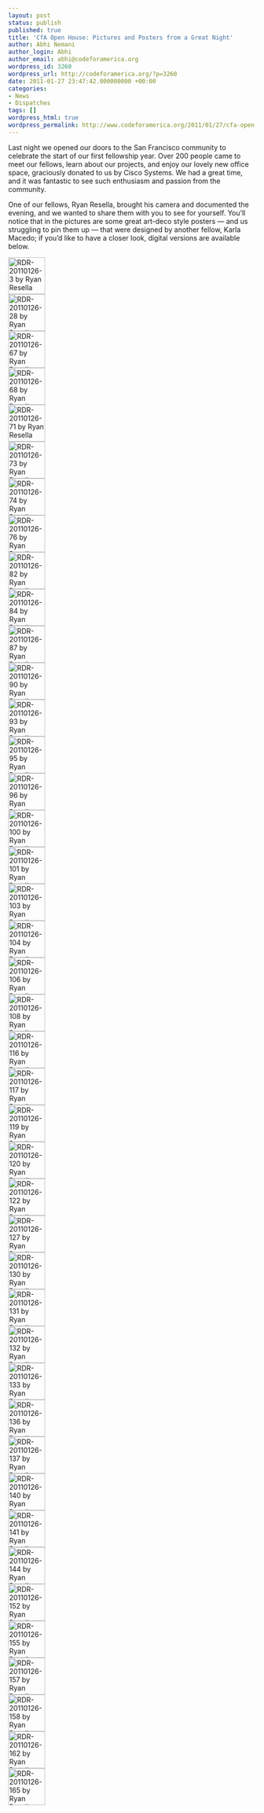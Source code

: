 ```yaml
---
layout: post
status: publish
published: true
title: 'CfA Open House: Pictures and Posters from a Great Night'
author: Abhi Nemani
author_login: Abhi
author_email: abhi@codeforamerica.org
wordpress_id: 3260
wordpress_url: http://codeforamerica.org/?p=3260
date: 2011-01-27 23:47:42.000000000 +00:00
categories:
- News
- Dispatches
tags: []
wordpress_html: true
wordpress_permalink: http://www.codeforamerica.org/2011/01/27/cfa-open-house/
---
```


<p>Last night we opened our doors to the San Francisco community to celebrate the start of our first fellowship year. Over 200 people came to meet our fellows, learn about our projects, and enjoy our lovely new office space, graciously donated to us by Cisco Systems. We had a great time, and it was fantastic to see such enthusiasm and passion from the community. </p>
<p>One of our fellows, Ryan Resella, brought his camera and documented the evening, and we wanted to share them with you to see for yourself. You’ll notice that in the pictures are some great art-deco style posters — and us struggling to pin them up — that were designed by another fellow, Karla Macedo; if you’d like to have a closer look, digital versions are available below. </p>
<div class="vsThumbs">
<div class="clearfix" id="setThumbs">
<div class="setThumbs-indv" id="setThumbs-indv5393238147_div"><span class="photo_container pc_s" id="photo_thumb5393238147"><a class="image_link" href="http://www.flickr.com/photos/lastminuteracer/5393238147/in/set-72157625793946535/" title="RDR-20110126-3 by Ryan Resella"><img alt="RDR-20110126-3 by Ryan Resella" border="0" class="pc_img" height="75" src="http://farm6.static.flickr.com/5098/5393238147_1fbbd486c8_s.jpg" width="75"/></a></span></div>
<div class="setThumbs-indv" id="setThumbs-indv5393837084_div"><span class="photo_container pc_s" id="photo_thumb5393837084"><a class="image_link" href="http://www.flickr.com/photos/lastminuteracer/5393837084/in/set-72157625793946535/" title="RDR-20110126-28 by Ryan Resella"><img alt="RDR-20110126-28 by Ryan Resella" border="0" class="pc_img" height="75" src="http://farm6.static.flickr.com/5176/5393837084_a9b8ef03df_s.jpg" width="75"/></a></span></div>
<div class="setThumbs-indv" id="setThumbs-indv5393846540_div"><span class="photo_container pc_s" id="photo_thumb5393846540"><a class="image_link" href="http://www.flickr.com/photos/lastminuteracer/5393846540/in/set-72157625793946535/" title="RDR-20110126-67 by Ryan Resella"><img alt="RDR-20110126-67 by Ryan Resella" border="0" class="pc_img" height="75" src="http://farm6.static.flickr.com/5297/5393846540_2b4d8c9969_s.jpg" width="75"/></a></span></div>
<div class="setThumbs-indv" id="setThumbs-indv5393847168_div"><span class="photo_container pc_s" id="photo_thumb5393847168"><a class="image_link" href="http://www.flickr.com/photos/lastminuteracer/5393847168/in/set-72157625793946535/" title="RDR-20110126-68 by Ryan Resella"><img alt="RDR-20110126-68 by Ryan Resella" border="0" class="pc_img" height="75" src="http://farm6.static.flickr.com/5131/5393847168_14c2278b9e_s.jpg" width="75"/></a></span></div>
<div class="setThumbs-indv" id="setThumbs-indv5393250195_div"><span class="photo_container pc_s" id="photo_thumb5393250195"><a class="image_link" href="http://www.flickr.com/photos/lastminuteracer/5393250195/in/set-72157625793946535/" title="RDR-20110126-71 by Ryan Resella"><img alt="RDR-20110126-71 by Ryan Resella" border="0" class="pc_img" height="75" src="http://farm6.static.flickr.com/5132/5393250195_e903cd0f3a_s.jpg" width="75"/></a></span></div>
<div class="setThumbs-indv" id="setThumbs-indv5393848096_div"><span class="photo_container pc_s" id="photo_thumb5393848096"><a class="image_link" href="http://www.flickr.com/photos/lastminuteracer/5393848096/in/set-72157625793946535/" title="RDR-20110126-73 by Ryan Resella"><img alt="RDR-20110126-73 by Ryan Resella" border="0" class="pc_img" height="75" src="http://farm6.static.flickr.com/5053/5393848096_609ffa9536_s.jpg" width="75"/></a></span></div>
<div class="setThumbs-indv" id="setThumbs-indv5393251015_div"><span class="photo_container pc_s" id="photo_thumb5393251015"><a class="image_link" href="http://www.flickr.com/photos/lastminuteracer/5393251015/in/set-72157625793946535/" title="RDR-20110126-74 by Ryan Resella"><img alt="RDR-20110126-74 by Ryan Resella" border="0" class="pc_img" height="75" src="http://farm6.static.flickr.com/5054/5393251015_0cc780143a_s.jpg" width="75"/></a></span></div>
<div class="setThumbs-indv" id="setThumbs-indv5393849024_div"><span class="photo_container pc_s" id="photo_thumb5393849024"><a class="image_link" href="http://www.flickr.com/photos/lastminuteracer/5393849024/in/set-72157625793946535/" title="RDR-20110126-76 by Ryan Resella"><img alt="RDR-20110126-76 by Ryan Resella" border="0" class="pc_img" height="75" src="http://farm6.static.flickr.com/5293/5393849024_4fee4602c4_s.jpg" width="75"/></a></span></div>
<div class="setThumbs-indv" id="setThumbs-indv5393849466_div"><span class="photo_container pc_s" id="photo_thumb5393849466"><a class="image_link" href="http://www.flickr.com/photos/lastminuteracer/5393849466/in/set-72157625793946535/" title="RDR-20110126-82 by Ryan Resella"><img alt="RDR-20110126-82 by Ryan Resella" border="0" class="pc_img" height="75" src="http://farm6.static.flickr.com/5212/5393849466_72795348bb_s.jpg" width="75"/></a></span></div>
<div class="setThumbs-indv" id="setThumbs-indv5393851126_div"><span class="photo_container pc_s" id="photo_thumb5393851126"><a class="image_link" href="http://www.flickr.com/photos/lastminuteracer/5393851126/in/set-72157625793946535/" title="RDR-20110126-84 by Ryan Resella"><img alt="RDR-20110126-84 by Ryan Resella" border="0" class="pc_img" height="75" src="http://farm6.static.flickr.com/5212/5393851126_4e0bcba247_s.jpg" width="75"/></a></span></div>
<div class="setThumbs-indv" id="setThumbs-indv5393253949_div"><span class="photo_container pc_s" id="photo_thumb5393253949"><a class="image_link" href="http://www.flickr.com/photos/lastminuteracer/5393253949/in/set-72157625793946535/" title="RDR-20110126-87 by Ryan Resella"><img alt="RDR-20110126-87 by Ryan Resella" border="0" class="pc_img" height="75" src="http://farm6.static.flickr.com/5059/5393253949_3d7059914d_s.jpg" width="75"/></a></span></div>
<div class="setThumbs-indv" id="setThumbs-indv5393176639_div"><span class="photo_container pc_s" id="photo_thumb5393176639"><a class="image_link" href="http://www.flickr.com/photos/lastminuteracer/5393176639/in/set-72157625919110886/" title="RDR-20110126-90 by Ryan Resella"><img alt="RDR-20110126-90 by Ryan Resella" border="0" class="pc_img" height="75" src="http://farm6.static.flickr.com/5251/5393176639_a1cb511578_s.jpg" width="75"/></a></span></div>
<div class="setThumbs-indv" id="setThumbs-indv5393775312_div"><span class="photo_container pc_s" id="photo_thumb5393775312"><a class="image_link" href="http://www.flickr.com/photos/lastminuteracer/5393775312/in/set-72157625919110886/" title="RDR-20110126-93 by Ryan Resella"><img alt="RDR-20110126-93 by Ryan Resella" border="0" class="pc_img" height="75" src="http://farm6.static.flickr.com/5017/5393775312_edc5f8590a_s.jpg" width="75"/></a></span></div>
<div class="setThumbs-indv" id="setThumbs-indv5393775918_div"><span class="photo_container pc_s" id="photo_thumb5393775918"><a class="image_link" href="http://www.flickr.com/photos/lastminuteracer/5393775918/in/set-72157625919110886/" title="RDR-20110126-95 by Ryan Resella"><img alt="RDR-20110126-95 by Ryan Resella" border="0" class="pc_img" height="75" src="http://farm6.static.flickr.com/5176/5393775918_4423b4d31d_s.jpg" width="75"/></a></span></div>
<div class="setThumbs-indv" id="setThumbs-indv5393776674_div"><span class="photo_container pc_s" id="photo_thumb5393776674"><a class="image_link" href="http://www.flickr.com/photos/lastminuteracer/5393776674/in/set-72157625919110886/" title="RDR-20110126-96 by Ryan Resella"><img alt="RDR-20110126-96 by Ryan Resella" border="0" class="pc_img" height="75" src="http://farm6.static.flickr.com/5179/5393776674_5bd0543a6d_s.jpg" width="75"/></a></span></div>
<div class="setThumbs-indv" id="setThumbs-indv5393777172_div"><span class="photo_container pc_s" id="photo_thumb5393777172"><a class="image_link" href="http://www.flickr.com/photos/lastminuteracer/5393777172/in/set-72157625919110886/" title="RDR-20110126-100 by Ryan Resella"><img alt="RDR-20110126-100 by Ryan Resella" border="0" class="pc_img" height="75" src="http://farm6.static.flickr.com/5134/5393777172_344a38ee0d_s.jpg" width="75"/></a></span></div>
<div class="setThumbs-indv" id="setThumbs-indv5393777740_div"><span class="photo_container pc_s" id="photo_thumb5393777740"><a class="image_link" href="http://www.flickr.com/photos/lastminuteracer/5393777740/in/set-72157625919110886/" title="RDR-20110126-101 by Ryan Resella"><img alt="RDR-20110126-101 by Ryan Resella" border="0" class="pc_img" height="75" src="http://farm6.static.flickr.com/5218/5393777740_ebb7acae14_s.jpg" width="75"/></a></span></div>
<div class="setThumbs-indv" id="setThumbs-indv5393778502_div"><span class="photo_container pc_s" id="photo_thumb5393778502"><a class="image_link" href="http://www.flickr.com/photos/lastminuteracer/5393778502/in/set-72157625919110886/" title="RDR-20110126-103 by Ryan Resella"><img alt="RDR-20110126-103 by Ryan Resella" border="0" class="pc_img" height="75" src="http://farm6.static.flickr.com/5060/5393778502_c095913f31_s.jpg" width="75"/></a></span></div>
<div class="setThumbs-indv" id="setThumbs-indv5393779148_div"><span class="photo_container pc_s" id="photo_thumb5393779148"><a class="image_link" href="http://www.flickr.com/photos/lastminuteracer/5393779148/in/set-72157625919110886/" title="RDR-20110126-104 by Ryan Resella"><img alt="RDR-20110126-104 by Ryan Resella" border="0" class="pc_img" height="75" src="http://farm6.static.flickr.com/5014/5393779148_633120b001_s.jpg" width="75"/></a></span></div>
<div class="setThumbs-indv" id="setThumbs-indv5393182229_div"><span class="photo_container pc_s" id="photo_thumb5393182229"><a class="image_link" href="http://www.flickr.com/photos/lastminuteracer/5393182229/in/set-72157625919110886/" title="RDR-20110126-106 by Ryan Resella"><img alt="RDR-20110126-106 by Ryan Resella" border="0" class="pc_img" height="75" src="http://farm6.static.flickr.com/5294/5393182229_49e8c81b9f_s.jpg" width="75"/></a></span></div>
<div class="setThumbs-indv" id="setThumbs-indv5393780562_div"><span class="photo_container pc_s" id="photo_thumb5393780562"><a class="image_link" href="http://www.flickr.com/photos/lastminuteracer/5393780562/in/set-72157625919110886/" title="RDR-20110126-108 by Ryan Resella"><img alt="RDR-20110126-108 by Ryan Resella" border="0" class="pc_img" height="75" src="http://farm6.static.flickr.com/5295/5393780562_0e3faa5fb1_s.jpg" width="75"/></a></span></div>
<div class="setThumbs-indv" id="setThumbs-indv5393781168_div"><span class="photo_container pc_s" id="photo_thumb5393781168"><a class="image_link" href="http://www.flickr.com/photos/lastminuteracer/5393781168/in/set-72157625919110886/" title="RDR-20110126-116 by Ryan Resella"><img alt="RDR-20110126-116 by Ryan Resella" border="0" class="pc_img" height="75" src="http://farm6.static.flickr.com/5253/5393781168_7ce4491053_s.jpg" width="75"/></a></span></div>
<div class="setThumbs-indv" id="setThumbs-indv5393781946_div"><span class="photo_container pc_s" id="photo_thumb5393781946"><a class="image_link" href="http://www.flickr.com/photos/lastminuteracer/5393781946/in/set-72157625919110886/" title="RDR-20110126-117 by Ryan Resella"><img alt="RDR-20110126-117 by Ryan Resella" border="0" class="pc_img" height="75" src="http://farm6.static.flickr.com/5294/5393781946_80428412db_s.jpg" width="75"/></a></span></div>
<div class="setThumbs-indv" id="setThumbs-indv5393184819_div"><span class="photo_container pc_s" id="photo_thumb5393184819"><a class="image_link" href="http://www.flickr.com/photos/lastminuteracer/5393184819/in/set-72157625919110886/" title="RDR-20110126-119 by Ryan Resella"><img alt="RDR-20110126-119 by Ryan Resella" border="0" class="pc_img" height="75" src="http://farm6.static.flickr.com/5134/5393184819_696cf3372e_s.jpg" width="75"/></a></span></div>
<div class="setThumbs-indv" id="setThumbs-indv5393185545_div"><span class="photo_container pc_s" id="photo_thumb5393185545"><a class="image_link" href="http://www.flickr.com/photos/lastminuteracer/5393185545/in/set-72157625919110886/" title="RDR-20110126-120 by Ryan Resella"><img alt="RDR-20110126-120 by Ryan Resella" border="0" class="pc_img" height="75" src="http://farm6.static.flickr.com/5051/5393185545_ea408104ca_s.jpg" width="75"/></a></span></div>
<div class="setThumbs-indv" id="setThumbs-indv5393784008_div"><span class="photo_container pc_s" id="photo_thumb5393784008"><a class="image_link" href="http://www.flickr.com/photos/lastminuteracer/5393784008/in/set-72157625919110886/" title="RDR-20110126-122 by Ryan Resella"><img alt="RDR-20110126-122 by Ryan Resella" border="0" class="pc_img" height="75" src="http://farm6.static.flickr.com/5017/5393784008_ee70058b79_s.jpg" width="75"/></a></span></div>
<div class="setThumbs-indv" id="setThumbs-indv5393784616_div"><span class="photo_container pc_s" id="photo_thumb5393784616"><a class="image_link" href="http://www.flickr.com/photos/lastminuteracer/5393784616/in/set-72157625919110886/" title="RDR-20110126-127 by Ryan Resella"><img alt="RDR-20110126-127 by Ryan Resella" border="0" class="pc_img" height="75" src="http://farm6.static.flickr.com/5054/5393784616_f38f6e7213_s.jpg" width="75"/></a></span></div>
<div class="setThumbs-indv" id="setThumbs-indv5393187209_div"><span class="photo_container pc_s" id="photo_thumb5393187209"><a class="image_link" href="http://www.flickr.com/photos/lastminuteracer/5393187209/in/set-72157625919110886/" title="RDR-20110126-130 by Ryan Resella"><img alt="RDR-20110126-130 by Ryan Resella" border="0" class="pc_img" height="75" src="http://farm6.static.flickr.com/5300/5393187209_23f15afe37_s.jpg" width="75"/></a></span></div>
<div class="setThumbs-indv" id="setThumbs-indv5393785876_div"><span class="photo_container pc_s" id="photo_thumb5393785876"><a class="image_link" href="http://www.flickr.com/photos/lastminuteracer/5393785876/in/set-72157625919110886/" title="RDR-20110126-131 by Ryan Resella"><img alt="RDR-20110126-131 by Ryan Resella" border="0" class="pc_img" height="75" src="http://farm6.static.flickr.com/5139/5393785876_33f26191fe_s.jpg" width="75"/></a></span></div>
<div class="setThumbs-indv" id="setThumbs-indv5393786540_div"><span class="photo_container pc_s" id="photo_thumb5393786540"><a class="image_link" href="http://www.flickr.com/photos/lastminuteracer/5393786540/in/set-72157625919110886/" title="RDR-20110126-132 by Ryan Resella"><img alt="RDR-20110126-132 by Ryan Resella" border="0" class="pc_img" height="75" src="http://farm6.static.flickr.com/5097/5393786540_de33c56feb_s.jpg" width="75"/></a></span></div>
<div class="setThumbs-indv" id="setThumbs-indv5393787088_div"><span class="photo_container pc_s" id="photo_thumb5393787088"><a class="image_link" href="http://www.flickr.com/photos/lastminuteracer/5393787088/in/set-72157625919110886/" title="RDR-20110126-133 by Ryan Resella"><img alt="RDR-20110126-133 by Ryan Resella" border="0" class="pc_img" height="75" src="http://farm6.static.flickr.com/5098/5393787088_81e75941d6_s.jpg" width="75"/></a></span></div>
<div class="setThumbs-indv" id="setThumbs-indv5393787704_div"><span class="photo_container pc_s" id="photo_thumb5393787704"><a class="image_link" href="http://www.flickr.com/photos/lastminuteracer/5393787704/in/set-72157625919110886/" title="RDR-20110126-136 by Ryan Resella"><img alt="RDR-20110126-136 by Ryan Resella" border="0" class="pc_img" height="75" src="http://farm6.static.flickr.com/5018/5393787704_3f90e3eb7b_s.jpg" width="75"/></a></span></div>
<div class="setThumbs-indv" id="setThumbs-indv5393788372_div"><span class="photo_container pc_s" id="photo_thumb5393788372"><a class="image_link" href="http://www.flickr.com/photos/lastminuteracer/5393788372/in/set-72157625919110886/" title="RDR-20110126-137 by Ryan Resella"><img alt="RDR-20110126-137 by Ryan Resella" border="0" class="pc_img" height="75" src="http://farm6.static.flickr.com/5295/5393788372_bed244b7b5_s.jpg" width="75"/></a></span></div>
<div class="setThumbs-indv" id="setThumbs-indv5393191299_div"><span class="photo_container pc_s" id="photo_thumb5393191299"><a class="image_link" href="http://www.flickr.com/photos/lastminuteracer/5393191299/in/set-72157625919110886/" title="RDR-20110126-140 by Ryan Resella"><img alt="RDR-20110126-140 by Ryan Resella" border="0" class="pc_img" height="75" src="http://farm6.static.flickr.com/5133/5393191299_bcb8c33536_s.jpg" width="75"/></a></span></div>
<div class="setThumbs-indv" id="setThumbs-indv5393789354_div"><span class="photo_container pc_s" id="photo_thumb5393789354"><a class="image_link" href="http://www.flickr.com/photos/lastminuteracer/5393789354/in/set-72157625919110886/" title="RDR-20110126-141 by Ryan Resella"><img alt="RDR-20110126-141 by Ryan Resella" border="0" class="pc_img" height="75" src="http://farm6.static.flickr.com/5258/5393789354_d716903a47_s.jpg" width="75"/></a></span></div>
<div class="setThumbs-indv" id="setThumbs-indv5393789952_div"><span class="photo_container pc_s" id="photo_thumb5393789952"><a class="image_link" href="http://www.flickr.com/photos/lastminuteracer/5393789952/in/set-72157625919110886/" title="RDR-20110126-144 by Ryan Resella"><img alt="RDR-20110126-144 by Ryan Resella" border="0" class="pc_img" height="75" src="http://farm6.static.flickr.com/5292/5393789952_61cd9d4eac_s.jpg" width="75"/></a></span></div>
<div class="setThumbs-indv" id="setThumbs-indv5393790762_div"><span class="photo_container pc_s" id="photo_thumb5393790762"><a class="image_link" href="http://www.flickr.com/photos/lastminuteracer/5393790762/in/set-72157625919110886/" title="RDR-20110126-152 by Ryan Resella"><img alt="RDR-20110126-152 by Ryan Resella" border="0" class="pc_img" height="75" src="http://farm6.static.flickr.com/5220/5393790762_f438a0dce4_s.jpg" width="75"/></a></span></div>
<div class="setThumbs-indv" id="setThumbs-indv5393791368_div"><span class="photo_container pc_s" id="photo_thumb5393791368"><a class="image_link" href="http://www.flickr.com/photos/lastminuteracer/5393791368/in/set-72157625919110886/" title="RDR-20110126-155 by Ryan Resella"><img alt="RDR-20110126-155 by Ryan Resella" border="0" class="pc_img" height="75" src="http://farm6.static.flickr.com/5211/5393791368_f28e44fa38_s.jpg" width="75"/></a></span></div>
<div class="setThumbs-indv" id="setThumbs-indv5393791894_div"><span class="photo_container pc_s" id="photo_thumb5393791894"><a class="image_link" href="http://www.flickr.com/photos/lastminuteracer/5393791894/in/set-72157625919110886/" title="RDR-20110126-157 by Ryan Resella"><img alt="RDR-20110126-157 by Ryan Resella" border="0" class="pc_img" height="75" src="http://farm6.static.flickr.com/5178/5393791894_a4fdb6ea57_s.jpg" width="75"/></a></span></div>
<div class="setThumbs-indv" id="setThumbs-indv5393194809_div"><span class="photo_container pc_s" id="photo_thumb5393194809"><a class="image_link" href="http://www.flickr.com/photos/lastminuteracer/5393194809/in/set-72157625919110886/" title="RDR-20110126-158 by Ryan Resella"><img alt="RDR-20110126-158 by Ryan Resella" border="0" class="pc_img" height="75" src="http://farm6.static.flickr.com/5017/5393194809_0fb7886396_s.jpg" width="75"/></a></span></div>
<div class="setThumbs-indv" id="setThumbs-indv5393195439_div"><span class="photo_container pc_s" id="photo_thumb5393195439"><a class="image_link" href="http://www.flickr.com/photos/lastminuteracer/5393195439/in/set-72157625919110886/" title="RDR-20110126-162 by Ryan Resella"><img alt="RDR-20110126-162 by Ryan Resella" border="0" class="pc_img" height="75" src="http://farm6.static.flickr.com/5099/5393195439_1b9358486a_s.jpg" width="75"/></a></span></div>
<div class="setThumbs-indv" id="setThumbs-indv5393793696_div"><span class="photo_container pc_s" id="photo_thumb5393793696"><a class="image_link" href="http://www.flickr.com/photos/lastminuteracer/5393793696/in/set-72157625919110886/" title="RDR-20110126-165 by Ryan Resella"><img alt="RDR-20110126-165 by Ryan Resella" border="0" class="pc_img" height="75" src="http://farm6.static.flickr.com/5217/5393793696_63c292780b_s.jpg" width="75"/></a></span></div>
</div></div>